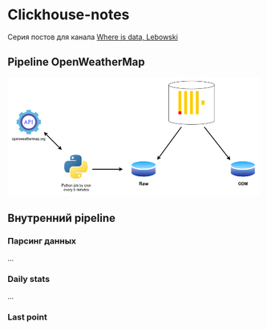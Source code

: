# Сlickhouse-notes

Серия постов для канала [Where is data, Lebowski](https://t.me/double_data)

## Pipeline OpenWeatherMap

![clickhouse-notes-openweather-pipeline.png](img%2Fclickhouse-notes-openweather-pipeline.png)

## Внутренний pipeline

### Парсинг данных

...

### Daily stats

...

### Last point